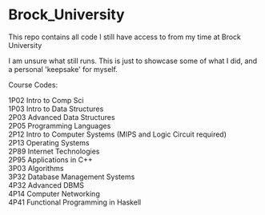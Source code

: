 # Brock_University
This repo contains all code I still have access to from my time at Brock University 

I am unsure what still runs. This is just to showcase some of what I did, and a personal 'keepsake' for myself.  

Course Codes:

1P02  Intro to Comp Sci  
1P03  Intro to Data Structures  
2P03  Advanced Data Structures  
2P05  Programming Languages  
2P12  Intro to Computer Systems (MIPS and Logic Circuit required)  
2P13  Operating Systems  
2P89  Internet Technologies  
2P95  Applications in C++  
3P03  Algorithms  
3P32  Database Management Systems  
4P32  Advanced DBMS  
4P14  Computer Networking  
4P41  Functional Programming in Haskell  
